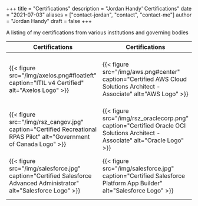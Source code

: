 +++
title = "Certifications"
description = "Jordan Handy' Certifications"
date = "2021-07-03"
aliases = ["contact-jordan", "contact", "contact-me"]
author = "Jordan Handy"
draft = false
+++

A listing of my certifications from various institutions and governing bodies

|Certifications|Certifications|Certifications|
|--------------|--------------|--------------|
|{{< figure src="/img/axelos.png#floatleft" caption="ITIL v4 Certified" alt="Axelos Logo" >}}|{{< figure src="/img/aws.png#center" caption="Certified AWS Cloud Solutions Architect - Associate" alt="AWS Logo" >}}|{{< figure src="/img/rsz_ontario2x-print.png#floatright" caption="Licensed Private Investigator" alt="Governmnet of Ontario Logo" >}}|
|{{< figure src="/img/rsz_cangov.jpg" caption="Certified Recreational RPAS Pilot" alt="Government of Canada Logo" >}}|{{< figure src="/img/rsz_oraclecorp.png" caption="Certified Oracle OCI Solutions Architect - Associate" alt="Oracle Logo" >}}| {{< figure src="/img/salesforce.jpg" caption="Certified Salesforce Administrator" alt="Salesforce Logo" >}} |
| {{< figure src="/img/salesforce.jpg" caption="Certified Salesforce Advanced Administrator" alt="Salesforce Logo" >}} | {{< figure src="/img/salesforce.jpg" caption="Certified Salesforce Platform App Builder" alt="Salesforce Logo" >}} | {{< figure src="/img/salesforce.jpg" caption="Certified Salesforce Experience Cloud Consultant" alt="Salesforce Logo" >}} | 
